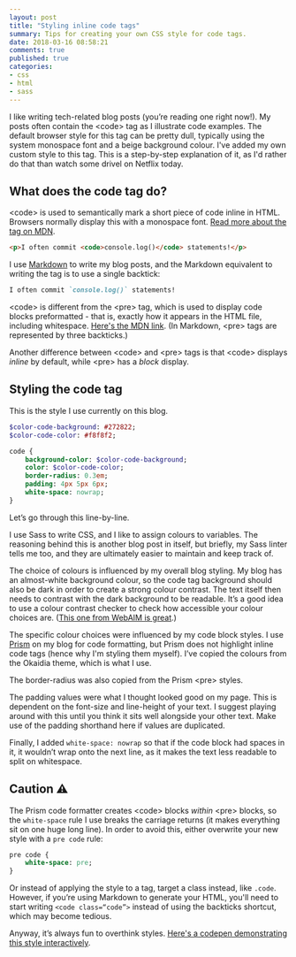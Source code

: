 ```yaml
---
layout: post
title: "Styling inline code tags"
summary: Tips for creating your own CSS style for code tags.
date: 2018-03-16 08:58:21
comments: true
published: true
categories:
- css
- html
- sass
---
```


I like writing tech-related blog posts (you’re reading one right now!). My posts often contain the &lt;code&gt; tag as I illustrate code examples. The default browser style for this tag can be pretty dull, typically using the system monospace font and a beige background colour. I've added my own custom style to this tag. This is a step-by-step explanation of it, as I'd rather do that than watch some drivel on Netflix today.

## What does the code tag do?

&lt;code&gt; is used to semantically mark a short piece of code inline in HTML. Browsers normally display this with a monospace font. [Read more about the tag on MDN](https://developer.mozilla.org/en-US/docs/Web/HTML/Element/code).

```html
<p>I often commit <code>console.log()</code> statements!</p>
```

I use [Markdown](https://en.wikipedia.org/wiki/Markdown) to write my blog posts, and the Markdown equivalent to writing the tag is to use a single backtick:

```markdown
I often commit `console.log()` statements!
```

&lt;code&gt; is different from the &lt;pre&gt; tag, which is used to display code blocks preformatted - that is, exactly how it appears in the HTML file, including whitespace. [Here's the MDN link](https://developer.mozilla.org/en-US/docs/Web/HTML/Element/pre). (In Markdown, &lt;pre&gt; tags are represented by three backticks.)

Another difference between &lt;code&gt; and &lt;pre&gt; tags is that &lt;code&gt; displays _inline_ by default, while &lt;pre&gt; has a _block_ display.

## Styling the code tag

This is the style I use currently on this blog.

```sass
$color-code-background: #272822;
$color-code-color: #f8f8f2;

code {
    background-color: $color-code-background;
    color: $color-code-color;
    border-radius: 0.3em;
    padding: 4px 5px 6px;
    white-space: nowrap;
}
```

Let’s go through this line-by-line.

I use Sass to write CSS, and I like to assign colours to variables. The reasoning behind this is another blog post in itself, but briefly, my Sass linter tells me too, and they are ultimately easier to maintain and keep track of.

The choice of colours is influenced by my overall blog styling. My blog has an almost-white background colour, so the code tag background should also be dark in order to create a strong colour contrast. The text itself then needs to contrast with the dark background to be readable. It’s a good idea to use a colour contrast checker to check how accessible your colour choices are. ([This one from WebAIM is great](https://webaim.org/resources/contrastchecker/).)

The specific colour choices were influenced by my code block styles. I use [Prism](http://prismjs.com/) on my blog for code formatting, but Prism does not highlight inline code tags (hence why I'm styling them myself). I’ve copied the colours from the Okaidia theme, which is what I use.

The border-radius was also copied from the Prism &lt;pre&gt; styles.

The padding values were what I thought looked good on my page. This is dependent on the font-size and line-height of your text. I suggest playing around with this until you think it sits well alongside your other text. Make use of the padding shorthand here if values are duplicated.

Finally, I added `white-space: nowrap` so that if the code block had spaces in it, it wouldn’t wrap onto the next line, as it makes the text less readable to split on whitespace.

## Caution ⚠️

The Prism code formatter creates &lt;code&gt; blocks _within_ &lt;pre&gt; blocks, so the `white-space` rule I use breaks the carriage returns (it makes everything sit on one huge long line). In order to avoid this, either overwrite your new style with a `pre code` rule:

```sass
pre code {
    white-space: pre;
}
```

Or instead of applying the style to a tag, target a class instead, like `.code`. However, if you’re using Markdown to generate your HTML, you'll need to start writing `<code class=“code”>` instead of using the backticks shortcut, which may become tedious.

Anyway, it’s always fun to overthink styles. [Here's a codepen demonstrating this style interactively](https://codepen.io/claireparker/pen/NyyNxw).
